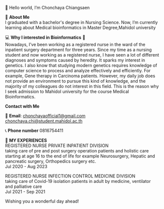 👋 Hello world, I’m Chonchaya Chiangsaen 

🚀 **About Me**<br>
  I graduated with a bachelor's degree in Nursing Science. Now, I’m currently learning about Medical bioinformatics in Master Degree,Mahidol university<br>
  
💻 **Why I interested in Bioinformatics** 🧬 <br>
  Nowadays, I’ve been working as a registered nurse in the ward of the inpatient surgery department for three years. Since my time as a nursing student and now working as a registered nurse, I have seen a lot of different diagnoses and symptoms caused by heredity. It sparks my interest in genetics. I also know that studying modern genetics requires knowledge of computer science to process and analyze effectively and efficiently. For example, Gene therapy in Carcinoma patients. However, my daily job does not provide an environment to pursue this kind of knowledge, and the majority of my colleagues do not interest in this field. This is the reason why I seek admission to Mahidol university for the course Medical Bioinformatics.

**Contact with Me**

📩 **Email**: chonchayaofficial1@gmail.com<br>
              chonchaya.chi@student.mahidol.ac.th
  
📞 **Phone number** 0816754411

🏥 **MY EXPERIENCES**<br>
REGISTERED NURSE PRIVATE INPATIENT DIVISION<br>
taking care of pre and post surgery operation patients and holistic care starting at age 16 to the end of life for example Neurosurgery, Hepatic and pancreatic surgery, Orthopedics surgery etc.<br>
Jul 2020 - Aug 2023<br>

REGISTERED NURSE INFECTION CONTROL MEDICINE DIVISION<br>
taking care of Covid-19 isolation patients in adult by medicine, ventilator and palliative care<br>
Jul 2021 - Sep 2021

Wishing you a wonderful day ahead!


<!---
chonchayachi/chonchayachi is a ✨ special ✨ repository because its `README.md` (this file) appears on your GitHub profile.
You can click the Preview link to take a look at your changes.
--->
